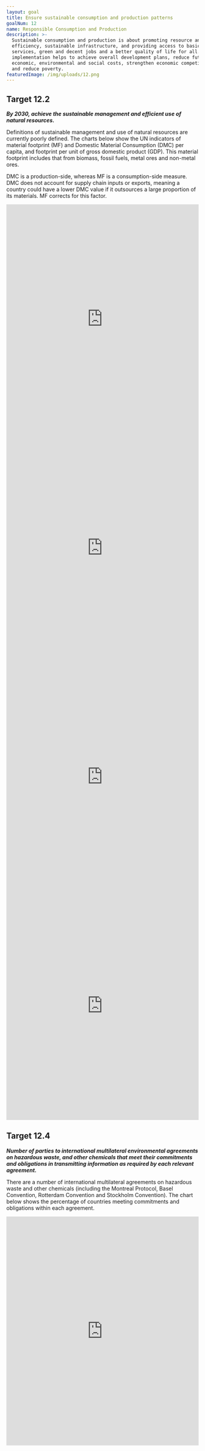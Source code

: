 ```yaml
---
layout: goal
title: Ensure sustainable consumption and production patterns
goalNum: 12
name: Responsible Consumption and Production
description: >-
  Sustainable consumption and production is about promoting resource and energy
  efficiency, sustainable infrastructure, and providing access to basic
  services, green and decent jobs and a better quality of life for all. Its
  implementation helps to achieve overall development plans, reduce future
  economic, environmental and social costs, strengthen economic competitiveness
  and reduce poverty.
featuredImage: /img/uploads/12.png
---
```

## Target 12.2

**_By 2030, achieve the sustainable management and efficient use of natural resources._**

Definitions of sustainable management and use of natural resources are currently poorly defined. The charts below show the UN indicators of material footprint (MF) and Domestic Material Consumption (DMC) per capita, and footprint per unit of gross domestic product (GDP). This material footprint includes that from biomass, fossil fuels, metal ores and non-metal ores.

DMC is a production-side, whereas MF is a consumption-side measure. DMC does not account for supply chain inputs or exports, meaning a country could have a lower DMC value if it outsources a large proportion of its materials. MF corrects for this factor.

<iframe src="https://ourworldindata.org/grapher/material-footprint-per-capita" style="width: 100%; height: 600px; border: 0px none;"></iframe><iframe src="https://owid.cloud/grapher/material-footprint-per-unit-of-gdp" style="width: 100%; height: 600px; border: 0px none;"></iframe>

<iframe src="https://owid.cloud/grapher/domestic-material-consumption-per-capita" style="width: 100%; height: 600px; border: 0px none;"></iframe><iframe src="https://owid.cloud/grapher/domestic-material-consumption-per-unit-of-gdp" style="width: 100%; height: 600px; border: 0px none;"></iframe>

## Target 12.4

**_Number of parties to international multilateral environmental agreements on hazardous waste, and other chemicals that meet their commitments and obligations in transmitting information as required by each relevant agreement._**

There are a number of international multilateral agreements on hazardous waste and other chemicals (including the Montreal Protocol, Basel Convention, Rotterdam Convention and Stockholm Convention). The chart below shows the percentage of countries meeting commitments and obligations within each agreement.

<iframe src="https://owid.cloud/grapher/parties-to-multilateral-agreements-on-hazardous-waste" style="width: 100%; height: 600px; border: 0px none;"></iframe>

